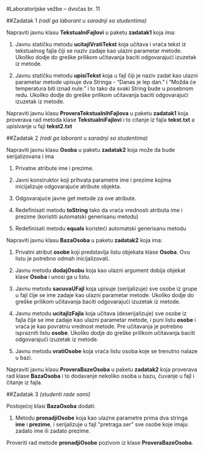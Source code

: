#Laboratorijske vežbe – dvočas br. 11

##Zadatak 1
*(radi ga laborant u saradnji sa studentima)*

Napraviti javnu klasu **TekstualniFajlovi** u paketu **zadatak1** koja ima:

1. Javnu statičku metodu **ucitajIVratiTekst** koja učitava i vraća tekst iz tekstualnog fajla čiji se naziv zadaje kao ulazni parametar metode. Ukoliko dodje do greške prilikom učitavanja baciti odgovarajući izuzetak iz metode.

2. Javnu statičku metodu **upisiTekst** koja u fajl čiji je naziv zadat kao ulazni parametar metode upisuje dva Stringa - “Danas je lep dan.” i “Možda će temperatura biti iznad nule.” i to tako da svaki String bude u posebnom redu.
Ukoliko dodje do greške prilikom učitavanja baciti odgovarajući izuzetak iz metode.

Napraviti javnu klasu **ProveraTekstualnihFajlova** u paketu **zadatak1** koja proverava rad metoda klase **TekstualniFajlovi** i to citanje iz fajla **tekst.txt** a upisivanje u fajl **tekst2.txt**


##Zadatak 2
*(radi ga laborant u saradnji sa studentima)*

Napraviti javnu klasu **Osoba** u paketu **zadatak2** koja može da bude serijalizovana i ima

1. Privatne atribute ime i prezime.

2. Javni konstruktor koji prihvata parametre ime i prezime kojima inicijalizuje odgovarajuće atribute objekta.

3. Odgovarajuće javne get metode za ove atribute.

4. Redefinisati metodu **toString** tako da vraća vrednosti atributa ime i prezime (koristiti automatski generisanu metodu)

5. Redefinisati metodu **equals** koristeći automatski generisanu metodu


Napraviti javnu klasu **BazaOsoba** u paketu **zadatak2** koja ima:

1. Privatni atribut **osobe** koji predstavlja listu objekata klase **Osoba**. Ovu listu je potrebno
odmah inicijalizovati.

2. Javnu metodu **dodajOsobu** koja kao ulazni argument dobija objekat klase **Osoba** i unosi ga u listu.

3. Javnu metodu **sacuvaUFajl** koja upisuje (serijalizuje) sve osobe iz grupe u fajl čije se ime zadaje kao ulazni parametar metode. Ukoliko dodje do greške prilikom učitavanja baciti odgovarajući izuzetak iz metode.

4. Javnu metodu **ucitajIzFajla** koja učitava (deserijalizuje) sve osobe iz fajla čije se ime zadaje kao ulazni parametar metode, i puni listu **osobe** i vraća je kao povratnu vrednost metode. Pre učitavanja je potrebno isprazniti listu **osobe**.
Ukoliko dodje do greške prilikom učitavanja baciti odgovarajući izuzetak iz metode.

5. Javnu metodu **vratiOsobe** koja vraća listu osoba koje se trenutno nalaze u bazi.

Napraviti javnu klasu **ProveraBazeOsoba** u paketu **zadatak2** koja proverava rad klase **BazaOsoba** i to dodavanje nekoliko osoba u bazu, čuvanje u fajl i čitanje iz fajla. 


##Zadatak 3
*(studenti rade sami)*

Postojećoj klasi **BazaOsoba** dodati:

1. Metodu **pronadjiOsobe** koja kao ulazne parametre prima dva stringa **ime** i **prezime**, i serijalizuje u fajl "pretraga.ser"
sve osobe koje imaju zadato ime ili zadato prezime.  

Proveriti rad metode **pronadjiOsobe** pozivom iz klase **ProveraBazeOsoba**.
